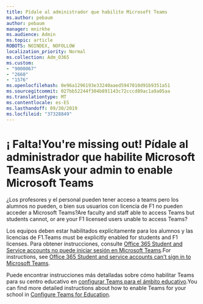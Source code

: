 ```yaml
---
title: Pídale al administrador que habilite Microsoft Teams
ms.author: pebaum
author: pebaum
manager: mnirkhe
ms.audience: Admin
ms.topic: article
ROBOTS: NOINDEX, NOFOLLOW
localization_priority: Normal
ms.collection: Adm_O365
ms.custom:
- "9000067"
- "2660"
- "1576"
ms.openlocfilehash: 0e96a1296193e33240aaed5947010d91b9351a51
ms.sourcegitcommit: 027bb52244f304b891143c72cccd89ac1a9a05aa
ms.translationtype: MT
ms.contentlocale: es-ES
ms.lasthandoff: 09/30/2019
ms.locfileid: "37328849"
---
```

# <a name="youre-missing-out-ask-your-admin-to-enable-microsoft-teams"></a><span data-ttu-id="023d4-102">¡ Falta!</span><span class="sxs-lookup"><span data-stu-id="023d4-102">You're missing out!</span></span> <span data-ttu-id="023d4-103">Pídale al administrador que habilite Microsoft Teams</span><span class="sxs-lookup"><span data-stu-id="023d4-103">Ask your admin to enable Microsoft Teams</span></span>

<span data-ttu-id="023d4-104">¿Los profesores y el personal pueden tener acceso a teams pero los alumnos no pueden, o bien sus usuarios con licencia de F1 no pueden acceder a Microsoft Teams?</span><span class="sxs-lookup"><span data-stu-id="023d4-104">Are faculty and staff able to access Teams but students cannot, or are your F1 licensed users unable to access Teams?</span></span>

<span data-ttu-id="023d4-105">Los equipos deben estar habilitados explícitamente para los alumnos y las licencias de F1.</span><span class="sxs-lookup"><span data-stu-id="023d4-105">Teams must be explicitly enabled for students and F1 licenses.</span></span> <span data-ttu-id="023d4-106">Para obtener instrucciones, consulte [Office 365 Student and Service accounts no puede iniciar sesión en Microsoft Teams](https://docs.microsoft.com/microsoftteams/troubleshoot/teams-sign-in/office-365-accounts-cannot-sign-in).</span><span class="sxs-lookup"><span data-stu-id="023d4-106">For instructions, see [Office 365 Student and service accounts can't sign in to Microsoft Teams](https://docs.microsoft.com/microsoftteams/troubleshoot/teams-sign-in/office-365-accounts-cannot-sign-in).</span></span> 

<span data-ttu-id="023d4-107">Puede encontrar instrucciones más detalladas sobre cómo habilitar Teams para su centro educativo en [configurar Teams para el ámbito educativo](https://docs.microsoft.com/microsoft-365/education/deploy/set-up-teams-for-education).</span><span class="sxs-lookup"><span data-stu-id="023d4-107">You can find more detailed instructions about how to enable Teams for your school in [Configure Teams for Education](https://docs.microsoft.com/microsoft-365/education/deploy/set-up-teams-for-education).</span></span> 
